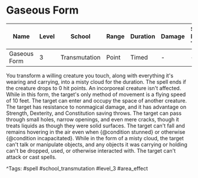 # Gaseous Form

| Name | Level | School | Range | Duration | Damage | Save DC & Type |
|------|-------|--------|-------|----------|--------|----------------|
| Gaseous Form | 3 | Transmutation | Point | Timed | - | - |

You transform a willing creature you touch, along with everything it's wearing and carrying, into a misty cloud for the duration. The spell ends if the creature drops to 0 hit points. An incorporeal creature isn't affected. While in this form, the target's only method of movement is a flying speed of 10 feet. The target can enter and occupy the space of another creature. The target has resistance to nonmagical damage, and it has advantage on Strength, Dexterity, and Constitution saving throws. The target can pass through small holes, narrow openings, and even mere cracks, though it treats liquids as though they were solid surfaces. The target can't fall and remains hovering in the air even when {@condition stunned} or otherwise {@condition incapacitated}. While in the form of a misty cloud, the target can't talk or manipulate objects, and any objects it was carrying or holding can't be dropped, used, or otherwise interacted with. The target can't attack or cast spells.

^Tags: #spell #school_transmutation #level_3 #area_effect